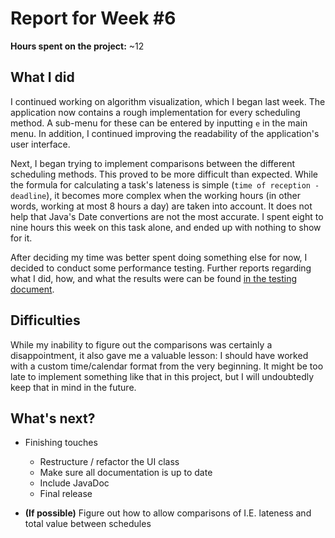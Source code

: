 # Report for Week #6

**Hours spent on the project:** ~12

## What I did
I continued working on algorithm visualization, which I began last week. The application now contains a rough implementation for every scheduling method. A sub-menu for these can be entered by inputting ```e``` in the main menu. In addition, I continued improving the readability of the application's user interface.

Next, I began trying to implement comparisons between the different scheduling methods. This proved to be more difficult than expected. While the formula for calculating a task's lateness is simple (```time of reception - deadline```), it becomes more complex when the working hours (in other words, working at most 8 hours a day) are taken into account. It does not help that Java's Date convertions are not the most accurate. I spent eight to nine hours this week on this task alone, and ended up with nothing to show for it.

After deciding my time was better spent doing something else for now, I decided to conduct some performance testing. Further reports regarding what I did, how, and what the results were can be found [in the testing document](https://github.com/otsha/tiralabra-scheduler/blob/master/Documentation/testing.md).

## Difficulties
While my inability to figure out the comparisons was certainly a disappointment, it also gave me a valuable lesson: I should have worked with a custom time/calendar format from the very beginning. It might be too late to implement something like that in this project, but I will undoubtedly keep that in mind in the future. 

## What's next?

- Finishing touches
	- Restructure / refactor the UI class
	- Make sure all documentation is up to date
	- Include JavaDoc
	- Final release
	
- **(If possible)** Figure out how to allow comparisons of I.E. lateness and total value between schedules
